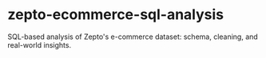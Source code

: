 # zepto-ecommerce-sql-analysis
SQL-based analysis of Zepto's e-commerce dataset: schema, cleaning, and real-world insights.
